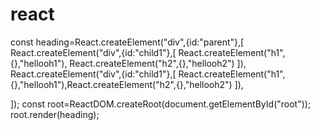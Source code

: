 # react

const heading=React.createElement("div",{id:"parent"},[
    React.createElement("div",{id:"child1"},[
        React.createElement("h1",{},"hellooh1"),
        React.createElement("h2",{},"hellooh2")
    ]),
    React.createElement("div",{id:"child1"},[
        React.createElement("h1",{},"hellooh1"),React.createElement("h2",{},"hellooh2")
    ]),

]);
const root=ReactDOM.createRoot(document.getElementById("root"));
root.render(heading);
